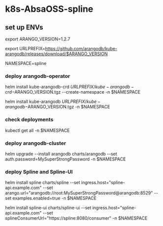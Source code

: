 # k8s-AbsaOSS-spline

## set up ENVs
export ARANGO_VERSION=1.2.7

export URLPREFIX=https://github.com/arangodb/kube-arangodb/releases/download/$ARANGO_VERSION

NAMESPACE=spline

### deploy arangodb-operator

helm install kube-arangodb-crd $URLPREFIX/kube-arangodb-crd-$ARANGO_VERSION.tgz --create-namespace -n $NAMESPACE

helm install kube-arangodb $URLPREFIX/kube-arangodb-$ARANGO_VERSION.tgz -n $NAMESPACE

### check deployments
kubectl get all -n $NAMESPACE

### deploy arangodb-cluster
helm upgrade --install arangodb charts/arangodb --set auth.password=MySuperStrongPassword -n $NAMESPACE

### deploy Spline and Spline-UI
helm install spline charts/spline --set ingress.host="spline-api.example.com" --set arango.url="arangodb://root:MySuperStrongPassword@arangodb:8529" --set examples.enabled=true -n $NAMESPACE

helm install spline-ui charts/spline-ui --set ingress.host="spline-api.example.com" --set splineConsumerUrl="https://spline:8080/consumer" -n $NAMESPACE